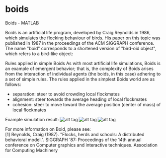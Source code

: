 # boids
Boids - MATLAB

Boids is an artificial life program, developed by Craig Reynolds in 1986, which simulates the flocking behaviour of birds. 
His paper on this topic was published in 1987 in the proceedings of the ACM SIGGRAPH conference. The name "boid" corresponds to a 
shortened version of "bird-oid object", which refers to a bird-like object:

Rules applied in simple Boids
As with most artificial life simulations, Boids is an example of emergent behavior; that is, the complexity of Boids arises from the interaction of individual agents (the boids, in this case) adhering to a set of simple rules. The rules applied in the simplest Boids world are as follows:

* separation: steer to avoid crowding local flockmates
* alignment: steer towards the average heading of local flockmates
* cohesion: steer to move toward the average position (center of mass) of local flockmates

Example simulation result:
![alt tag](https://raw.github.com/b3rnoulli/boids/master/images/boids_initial.png)
![alt tag](https://raw.github.com/b3rnoulli/boids/master/images/boids_20_step.png)
![alt tag](https://raw.github.com/b3rnoulli/boids/master/images/boids_100_step.png)

For more information on Boid, please see:\
[1] Reynolds, Craig (1987). "Flocks, herds and schools: A distributed behavioral model.". SIGGRAPH '87: Proceedings of the 14th annual conference on Computer graphics and interactive techniques. Association for Computing Machinery

